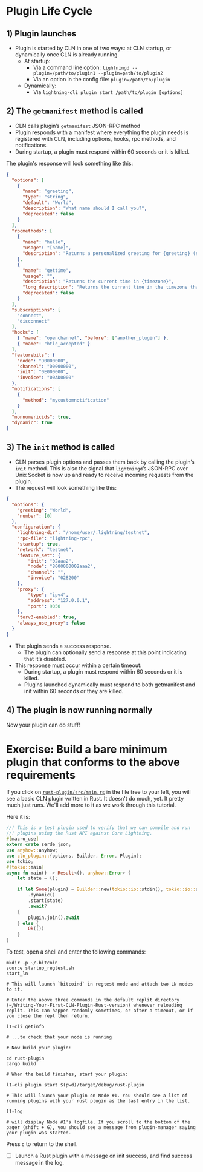 # Plugin Life Cycle

## 1) Plugin launches
- Plugin is started by CLN in one of two ways: at CLN startup, or dynamically once CLN is already running.
  - At startup:
    - Via a command line option: `lightningd --plugin=/path/to/plugin1 --plugin=path/to/plugin2`
    - Via an option in the config file: `plugin=/path/to/plugin`
  - Dynamically:
    - Via `lightning-cli plugin start /path/to/plugin [options]`

## 2) The `getmanifest` method is called
- CLN calls plugin’s `getmanifest` JSON-RPC method
- Plugin responds with a manifest where everything the plugin needs is registered with CLN, including options, hooks, rpc methods, and notifications.
- During startup, a plugin must respond within 60 seconds or it is killed.

The plugin's response will look something like this:
```json
{
  "options": [
    {
      "name": "greeting",
      "type": "string",
      "default": "World",
      "description": "What name should I call you?",
      "deprecated": false
    }
  ],
  "rpcmethods": [
    {
      "name": "hello",
      "usage": "[name]",
      "description": "Returns a personalized greeting for {greeting} (set via options)."
    },
    {
      "name": "gettime",
      "usage": "",
      "description": "Returns the current time in {timezone}",
      "long_description": "Returns the current time in the timezone that is given as the only parameter.\nThis description may be quite long and is allowed to span multiple lines.",
      "deprecated": false
    }
  ],
  "subscriptions": [
    "connect",
    "disconnect"
  ],
  "hooks": [
    { "name": "openchannel", "before": ["another_plugin"] },
    { "name": "htlc_accepted" }
  ],
  "featurebits": {
    "node": "D0000000",
    "channel": "D0000000",
    "init": "0E000000",
    "invoice": "00AD0000"
  },
  "notifications": [
    {
	  "method": "mycustomnotification"
	}
  ],
  "nonnumericids": true,
  "dynamic": true
}
```

## 3) The `init` method is called
- CLN parses plugin options and passes them back by calling the plugin’s `init` method. This is also the signal that `lightningd`’s JSON-RPC over Unix Socket is now up and ready to receive incoming requests from the plugin.
- The request will look something like this:
```json
{
  "options": {
    "greeting": "World",
	"number": [0]
  },
  "configuration": {
    "lightning-dir": "/home/user/.lightning/testnet",
    "rpc-file": "lightning-rpc",
    "startup": true,
    "network": "testnet",
    "feature_set": {
        "init": "02aaa2",
        "node": "8000000002aaa2",
        "channel": "",
        "invoice": "028200"
    },
    "proxy": {
        "type": "ipv4",
        "address": "127.0.0.1",
        "port": 9050
    },
    "torv3-enabled": true,
    "always_use_proxy": false
  }
}
```
- The plugin sends a success response.
  - The plugin can optionally send a response at this point indicating that it’s disabled.
- This response must occur within a certain timeout:
  - During startup, a plugin must respond within 60 seconds or it is killed.
  - Plugins launched dynamically must respond to both getmanifest and init within 60 seconds or they are killed.

## 4) The plugin is now running normally
Now your plugin can do stuff!

# Exercise: Build a bare minimum plugin that conforms to the above requirements
If you click on [`rust-plugin/src/main.rs`](/home/runner/Writing-Your-First-CLN-Plugin/rust-plugin/src/main.rs) in the file tree to your left, you will see a basic CLN plugin written in Rust. It doesn't do much, yet. It pretty much just runs. We'll add more to it as we work through this tutorial.

Here it is:
```rust
//! This is a test plugin used to verify that we can compile and run
//! plugins using the Rust API against Core Lightning.
#[macro_use]
extern crate serde_json;
use anyhow::anyhow;
use cln_plugin::{options, Builder, Error, Plugin};
use tokio;
#[tokio::main]
async fn main() -> Result<(), anyhow::Error> {
    let state = ();

    if let Some(plugin) = Builder::new(tokio::io::stdin(), tokio::io::stdout())
        .dynamic()
        .start(state)
        .await?
    {
        plugin.join().await
    } else {
        Ok(())
    }
}
```

To test, open a shell and enter the following commands:

```
mkdir -p ~/.bitcoin
source startup_regtest.sh
start_ln

# This will launch `bitcoind` in regtest mode and attach two LN nodes to it.

# Enter the above three commands in the default replit directory (~/Writing-Your-First-CLN-Plugin-Rust-version) whenever reloading replit. This can happen randomly sometimes, or after a timeout, or if you close the repl then return.

l1-cli getinfo

# ...to check that your node is running

# Now build your plugin:

cd rust-plugin
cargo build

# When the build finishes, start your plugin:

l1-cli plugin start $(pwd)/target/debug/rust-plugin

# This will launch your plugin on Node #1. You should see a list of running plugins with your rust plugin as the last entry in the list.

l1-log

# will display Node #1's logfile. If you scroll to the bottom of the pager (shift + G), you should see a message from plugin-manager saying your plugin was started.
```

Press `q` to return to the shell.

- [ ] Launch a Rust plugin with a message on init success, and find success message in the log.
